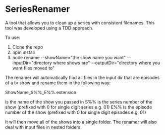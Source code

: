 SeriesRenamer
=============

A tool that allows you to clean up a series with consistent filenames.  This tool was developed using a TDD approach.


To use:

1.  Clone the repo
2.  npm install
3.  node rename --showName="the show name you want" --inputDir="directory where shows are" --outputDir="directory where you want files moved to"


The renamer will automatically find all files in the input dir that are episodes of a tv show and rename them in the following way:

ShowName_S%%_E%%.extension

<ShowName> is the name of the show you passed in
S%% is the series number of the show (prefixed with 0 for single digit series e.g. 01)
E%% is the episode number of the show (prefixed with 0 for single digit episodes e.g. 01)

It will then move all of the shows into a single folder.  The renamer will also deal with input files in nested folders.
